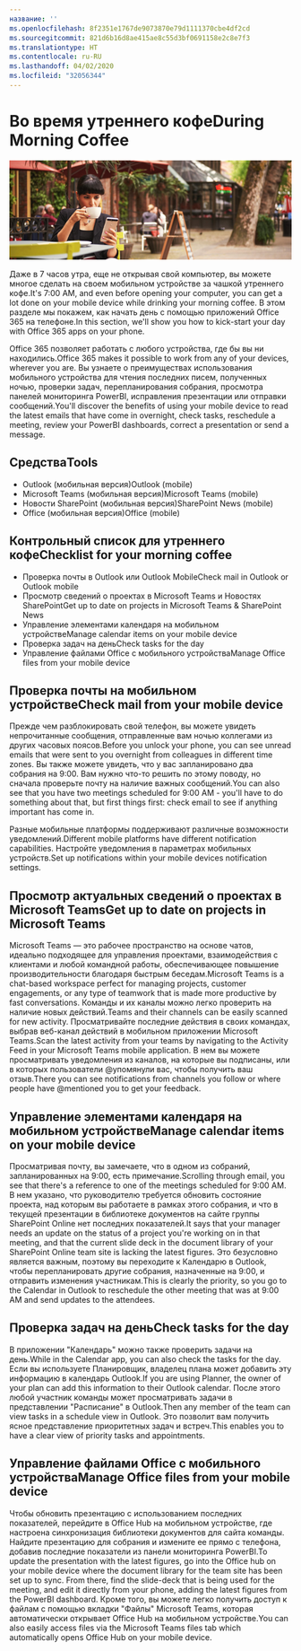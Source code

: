 ```yaml
---
название: ''
ms.openlocfilehash: 8f2351e1767de9073870e79d1111370cbe4df2cd
ms.sourcegitcommit: 821d6b16d8ae415ae8c55d3bf0691158e2c8e7f3
ms.translationtype: HT
ms.contentlocale: ru-RU
ms.lasthandoff: 04/02/2020
ms.locfileid: "32056344"
---
```

# <a name="during-morning-coffee"></a><span data-ttu-id="251a0-102">Во время утреннего кофе</span><span class="sxs-lookup"><span data-stu-id="251a0-102">During Morning Coffee</span></span>

![Изображение утреннего кофе](media/ditl_coffee.png)

<span data-ttu-id="251a0-104">Даже в 7 часов утра, еще не открывая свой компьютер, вы можете многое сделать на своем мобильном устройстве за чашкой утреннего кофе.</span><span class="sxs-lookup"><span data-stu-id="251a0-104">It's 7:00 AM, and even before opening your computer, you can get a lot done on your mobile device while drinking your morning coffee.</span></span> <span data-ttu-id="251a0-105">В этом разделе мы покажем, как начать день с помощью приложений Office 365 на телефоне.</span><span class="sxs-lookup"><span data-stu-id="251a0-105">In this section, we'll show you how to kick-start your day with Office 365 apps on your phone.</span></span>

<span data-ttu-id="251a0-106">Office 365 позволяет работать с любого устройства, где бы вы ни находились.</span><span class="sxs-lookup"><span data-stu-id="251a0-106">Office 365 makes it possible to work from any of your devices, wherever you are.</span></span> <span data-ttu-id="251a0-107">Вы узнаете о преимуществах использования мобильного устройства для чтения последних писем, полученных ночью, проверки задач, перепланирования собрания, просмотра панелей мониторинга PowerBI, исправления презентации или отправки сообщений.</span><span class="sxs-lookup"><span data-stu-id="251a0-107">You'll discover the benefits of using your mobile device to read the latest emails that have come in overnight, check tasks, reschedule a meeting, review your PowerBI dashboards, correct a presentation or send a message.</span></span> 

## <a name="tools"></a><span data-ttu-id="251a0-108">Средства</span><span class="sxs-lookup"><span data-stu-id="251a0-108">Tools</span></span>
- <span data-ttu-id="251a0-109">Outlook (мобильная версия)</span><span class="sxs-lookup"><span data-stu-id="251a0-109">Outlook (mobile)</span></span>
- <span data-ttu-id="251a0-110">Microsoft Teams (мобильная версия)</span><span class="sxs-lookup"><span data-stu-id="251a0-110">Microsoft Teams (mobile)</span></span>
- <span data-ttu-id="251a0-111">Новости SharePoint (мобильная версия)</span><span class="sxs-lookup"><span data-stu-id="251a0-111">SharePoint News (mobile)</span></span>
- <span data-ttu-id="251a0-112">Office (мобильная версия)</span><span class="sxs-lookup"><span data-stu-id="251a0-112">Office (mobile)</span></span>

## <a name="checklist-for-your-morning-coffee"></a><span data-ttu-id="251a0-113">Контрольный список для утреннего кофе</span><span class="sxs-lookup"><span data-stu-id="251a0-113">Checklist for your morning coffee</span></span>
- <span data-ttu-id="251a0-114">Проверка почты в Outlook или Outlook Mobile</span><span class="sxs-lookup"><span data-stu-id="251a0-114">Check mail in Outlook or Outlook mobile</span></span>
- <span data-ttu-id="251a0-115">Просмотр сведений о проектах в Microsoft Teams и Новостях SharePoint</span><span class="sxs-lookup"><span data-stu-id="251a0-115">Get up to date on projects in Microsoft Teams & SharePoint News</span></span>
- <span data-ttu-id="251a0-116">Управление элементами календаря на мобильном устройстве</span><span class="sxs-lookup"><span data-stu-id="251a0-116">Manage calendar items on your mobile device</span></span>
- <span data-ttu-id="251a0-117">Проверка задач на день</span><span class="sxs-lookup"><span data-stu-id="251a0-117">Check tasks for the day</span></span>
- <span data-ttu-id="251a0-118">Управление файлами Office с мобильного устройства</span><span class="sxs-lookup"><span data-stu-id="251a0-118">Manage Office files from your mobile device</span></span> 

## <a name="check-mail-from-your-mobile-device"></a><span data-ttu-id="251a0-119">Проверка почты на мобильном устройстве</span><span class="sxs-lookup"><span data-stu-id="251a0-119">Check mail from your mobile device</span></span>
<span data-ttu-id="251a0-120">Прежде чем разблокировать свой телефон, вы можете увидеть непрочитанные сообщения, отправленные вам ночью коллегами из других часовых поясов.</span><span class="sxs-lookup"><span data-stu-id="251a0-120">Before you unlock your phone, you can see unread emails that were sent to you overnight from colleagues in different time zones.</span></span> <span data-ttu-id="251a0-121">Вы также можете увидеть, что у вас запланировано два собрания на 9:00. Вам нужно что-то решить по этому поводу, но сначала проверьте почту на наличие важных сообщений.</span><span class="sxs-lookup"><span data-stu-id="251a0-121">You can also see that you have two meetings scheduled for 9:00 AM - you'll have to do something about that, but first things first: check email to see if anything important has come in.</span></span>

<span data-ttu-id="251a0-122">Разные мобильные платформы поддерживают различные возможности уведомлений.</span><span class="sxs-lookup"><span data-stu-id="251a0-122">Different mobile platforms have different notification capabilities.</span></span> <span data-ttu-id="251a0-123">Настройте уведомления в параметрах мобильных устройств.</span><span class="sxs-lookup"><span data-stu-id="251a0-123">Set up notifications within your mobile devices notification settings.</span></span> 

## <a name="get-up-to-date-on-projects-in-microsoft-teams"></a><span data-ttu-id="251a0-124">Просмотр актуальных сведений о проектах в Microsoft Teams</span><span class="sxs-lookup"><span data-stu-id="251a0-124">Get up to date on projects in Microsoft Teams</span></span>
<span data-ttu-id="251a0-125">Microsoft Teams — это рабочее пространство на основе чатов, идеально подходящее для управления проектами, взаимодействия с клиентами и любой командной работы, обеспечивающее повышение производительности благодаря быстрым беседам.</span><span class="sxs-lookup"><span data-stu-id="251a0-125">Microsoft Teams is a chat-based workspace perfect for managing projects, customer engagements, or any type of teamwork that is made more productive by fast conversations.</span></span> <span data-ttu-id="251a0-126">Команды и их каналы можно легко проверить на наличие новых действий.</span><span class="sxs-lookup"><span data-stu-id="251a0-126">Teams and their channels can be easily scanned for new activity.</span></span> <span data-ttu-id="251a0-127">Просматривайте последние действия в своих командах, выбрав веб-канал действий в мобильном приложении Microsoft Teams.</span><span class="sxs-lookup"><span data-stu-id="251a0-127">Scan the latest activity from your teams by navigating to the Activity Feed in your Microsoft Teams mobile application.</span></span> <span data-ttu-id="251a0-128">В нем вы можете просматривать уведомления из каналов, на которые вы подписаны, или в которых пользователи @упомянули вас, чтобы получить ваш отзыв.</span><span class="sxs-lookup"><span data-stu-id="251a0-128">There you can see notifications from channels you follow or where people have @mentioned you to get your feedback.</span></span>  

## <a name="manage-calendar-items-on-your-mobile-device"></a><span data-ttu-id="251a0-129">Управление элементами календаря на мобильном устройстве</span><span class="sxs-lookup"><span data-stu-id="251a0-129">Manage calendar items on your mobile device</span></span>
<span data-ttu-id="251a0-130">Просматривая почту, вы замечаете, что в одном из собраний, запланированных на 9:00, есть примечание.</span><span class="sxs-lookup"><span data-stu-id="251a0-130">Scrolling through email, you see that there's a reference to one of the meetings scheduled for 9:00 AM.</span></span> <span data-ttu-id="251a0-131">В нем указано, что руководителю требуется обновить состояние проекта, над которым вы работаете в рамках этого собрания, и что в текущей презентации в библиотеке документов на сайте группы SharePoint Online нет последних показателей.</span><span class="sxs-lookup"><span data-stu-id="251a0-131">It says that your manager needs an update on the status of a project you're working on in that meeting, and that the current slide deck in the document library of your SharePoint Online team site is lacking the latest figures.</span></span> <span data-ttu-id="251a0-132">Это безусловно является важным, поэтому вы переходите к Календарю в Outlook, чтобы перепланировать другие собрания, назначенные на 9:00, и отправить изменения участникам.</span><span class="sxs-lookup"><span data-stu-id="251a0-132">This is clearly the priority, so you go to the Calendar in Outlook to reschedule the other meeting that was at 9:00 AM and send updates to the attendees.</span></span>

## <a name="check-tasks-for-the-day"></a><span data-ttu-id="251a0-133">Проверка задач на день</span><span class="sxs-lookup"><span data-stu-id="251a0-133">Check tasks for the day</span></span>
<span data-ttu-id="251a0-134">В приложении "Календарь" можно также проверить задачи на день.</span><span class="sxs-lookup"><span data-stu-id="251a0-134">While in the Calendar app, you can also check the tasks for the day.</span></span> <span data-ttu-id="251a0-135">Если вы используете Планировщик, владелец плана может добавить эту информацию в календарь Outlook.</span><span class="sxs-lookup"><span data-stu-id="251a0-135">If you are using Planner, the owner of your plan can add this information to their Outlook calendar.</span></span> <span data-ttu-id="251a0-136">После этого любой участник команды может просматривать задачи в представлении "Расписание" в Outlook.</span><span class="sxs-lookup"><span data-stu-id="251a0-136">Then any member of the team can view tasks in a schedule view in Outlook.</span></span> <span data-ttu-id="251a0-137">Это позволит вам получить ясное представление приоритетных задач и встреч.</span><span class="sxs-lookup"><span data-stu-id="251a0-137">This enables you to have a clear view of priority tasks and appointments.</span></span>  

## <a name="manage-office-files-from-your-mobile-device"></a><span data-ttu-id="251a0-138">Управление файлами Office с мобильного устройства</span><span class="sxs-lookup"><span data-stu-id="251a0-138">Manage Office files from your mobile device</span></span>
<span data-ttu-id="251a0-139">Чтобы обновить презентацию с использованием последних показателей, перейдите в Office Hub на мобильном устройстве, где настроена синхронизация библиотеки документов для сайта команды. Найдите презентацию для собрания и измените ее прямо с телефона, добавив последние показатели из панели мониторинга PowerBI.</span><span class="sxs-lookup"><span data-stu-id="251a0-139">To update the presentation with the latest figures, go into the Office hub on your mobile device where the document library for the team site has been set up to sync. From there, find the slide-deck that is being used for the meeting, and edit it directly from your phone, adding the latest figures from the PowerBI dashboard.</span></span> <span data-ttu-id="251a0-140">Кроме того, вы можете легко получить доступ к файлам с помощью вкладки "Файлы" Microsoft Teams, которая автоматически открывает Office Hub на мобильном устройстве.</span><span class="sxs-lookup"><span data-stu-id="251a0-140">You can also easily access files via the Microsoft Teams files tab which automatically opens Office Hub on your mobile device.</span></span> 